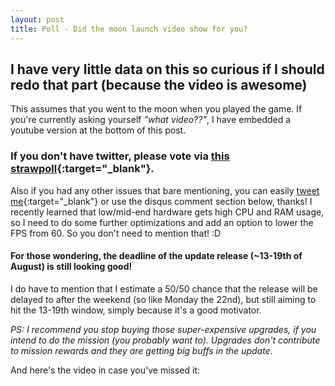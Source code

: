 ```yaml
---
layout: post
title: Poll - Did the moon launch video show for you?
---
```

## I have very little data on this so curious if I should redo that part (because the video is awesome) 

This assumes that you went to the moon when you played the game. If you're currently asking yourself _"what video??"_, I have embedded a youtube version at the bottom of this post.

<amp-twitter width="375"
  height="472"
  layout="responsive"
  data-tweetid="1026430872139059201">
</amp-twitter>

### If you don't have twitter, please vote via [this strawpoll](http://www.strawpoll.me/16219395){:target="_blank"}.

Also if you had any other issues that bare mentioning, you can easily [tweet me](https://twitter.com/rkn_dev){:target="_blank"} or use the disqus comment section below, thanks! I recently learned that low/mid-end hardware gets high CPU and RAM usage, so I need to do some further optimizations and add an option to lower the FPS from 60. So you don't need to mention that! :D

#### For those wondering, the deadline of the update release (~13-19th of August) is still looking good!

I do have to mention that I estimate a 50/50 chance that the release will be delayed to after the weekend (so like Monday the 22nd), but still aiming to hit the 13-19th window, simply because it's a good motivator.

_PS: I  recommend you stop buying those super-expensive upgrades, if you intend to do the mission (you probably want to). Upgrades don't contribute to mission rewards and they are getting big buffs in the update._

And here's the video in case you've missed it:

<amp-youtube
data-param-rel="0"
    data-videoid="gR6LOIY6adw"
    layout="responsive"
    width="480" height="270"></amp-youtube>